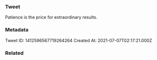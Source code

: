 ### Tweet
Patience is the price for extraordinary results.

### Metadata
Tweet ID: 1412596567719264264
Created At: 2021-07-07T02:17:21.000Z

### Related


